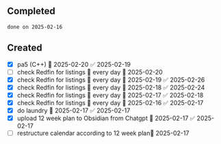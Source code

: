 
## Completed

```tasks
done on 2025-02-16
```

## Created
- [x] pa5 (C++) 📅 2025-02-20 ✅ 2025-02-19
- [ ] check Redfin for listings 🔁 every day 🛫 2025-02-20
- [x] check Redfin for listings 🔁 every day 🛫 2025-02-19 ✅ 2025-02-26
- [x] check Redfin for listings 🔁 every day 🛫 2025-02-18 ✅ 2025-02-24
- [x] check Redfin for listings 🔁 every day 🛫 2025-02-17 ✅ 2025-02-18
- [x] check Redfin for listings 🔁 every day 🛫 2025-02-16 ✅ 2025-02-17
- [x] do laundry 📅 2025-02-17 ✅ 2025-02-17
- [x] upload 12 week plan to Obsidian from Chatgpt 📅 2025-02-17 ✅ 2025-02-17
- [ ] restructure calendar according to 12 week plan📅 2025-02-17 